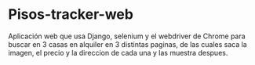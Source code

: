 # Pisos-tracker-web

Aplicación web que usa Django, selenium y el webdriver de Chrome para buscar en 3 casas en alquiler en 3 distintas paginas, de las cuales saca la imagen, el precio y la direccion de cada una y las muestra despues.